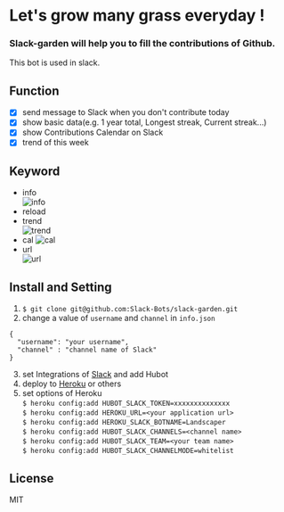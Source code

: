 # Let's grow many grass everyday !  

### Slack-garden will help you to fill the contributions of Github.  
This bot is used in slack.  

## Function
- [x] send message to Slack when you don't contribute today  
- [x] show basic data(e.g. 1 year total, Longest streak, Current streak...)    
- [x] show Contributions Calendar on Slack  
- [x] trend of this week  

## Keyword
- info  
![info](http://about-hiroppy.com/screenshot/slack-garden/info.png)  
- reload  
- trend  
![trend](http://about-hiroppy.com/screenshot/slack-garden/trend.png)  
- cal
![cal](http://about-hiroppy.com/screenshot/slack-garden/calendar.png)   
- url  
![url](http://about-hiroppy.com/screenshot/slack-garden/url.png)  

## Install and Setting
1. `$ git clone git@github.com:Slack-Bots/slack-garden.git`  
2. change a value of `username` and `channel` in `info.json`   
```
{
  "username": "your username",
  "channel" : "channel name of Slack"
}
```
3. set Integrations of [Slack](https://slack.com/) and add Hubot  
4. deploy to [Heroku](https://www.heroku.com/) or others  
5. set options of Heroku  
`$ heroku config:add HUBOT_SLACK_TOKEN=xxxxxxxxxxxxxx`  
`$ heroku config:add HEROKU_URL=<your application url>`  
`$ heroku config:add HEROKU_SLACK_BOTNAME=Landscaper`  
`$ heroku config:add HUBOT_SLACK_CHANNELS=<channel name>`  
`$ heroku config:add HUBOT_SLACK_TEAM=<your team name>`    
`$ heroku config:add HUBOT_SLACK_CHANNELMODE=whitelist`  

## License
MIT  
